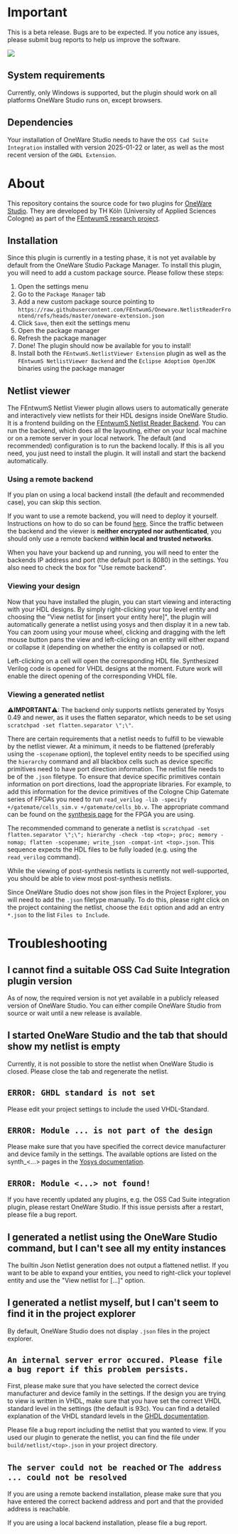 # Important

This is a beta release. Bugs are to be expected. If you notice any issues, please submit bug reports to help us improve
the software.

![](https://raw.githubusercontent.com/FEntwumS/Oneware.NetlistReaderFrontend/refs/heads/master/assets/netlist-view.png)

## System requirements

Currently, only Windows is supported, but the plugin should work on all platforms OneWare Studio runs on, except
browsers.

## Dependencies

Your installation of OneWare Studio needs to have the `OSS Cad Suite Integration` installed with version 2025-01-22 or
later, as well as the most recent version of the `GHDL Extension`.

# About

This repository contains the source code for two plugins for [OneWare Studio](https://github.com/one-ware/OneWare). They
are developed by
TH Köln (University of Applied Sciences Cologne) as part of
the [FEntwumS research project](https://www.th-koeln.de/informations-medien-und-elektrotechnik/forschungsprojekt-fentwums_121126.php).

## Installation

Since this plugin is currently in a testing phase, it is not yet available by default from the OneWare Studio Package
Manager. To install this plugin, you will need to add a custom package source. Please follow these steps:

1. Open the settings menu
2. Go to the `Package Manager` tab
3. Add a new custom package source pointing to
   `https://raw.githubusercontent.com/FEntwumS/Oneware.NetlistReaderFrontend/refs/heads/master/oneware-extension.json`
4. Click `Save`, then exit the settings menu
5. Open the package manager
6. Refresh the package manager
7. Done! The plugin should now be available for you to install!
8. Install both the `FEntwumS.NetlistViewer Extension` plugin as well as the `FEntwumS NetlistViewer Backend`  and the
   `Eclipse Adoptiom OpenJDK` binaries using the package manager

## Netlist viewer

The FEntwumS Netlist Viewer plugin allows users to automatically generate and interactively view netlists for their HDL
designs inside OneWare Studio. It is a frontend building on
the [FEntwumS Netlist Reader Backend](https://github.com/FEntwumS/NetlistReaderBackend). You can run the backend, which
does all the layouting, either on your local machine or on a remote server in your local network. The default (and
recommended) configuration is to run the backend locally. If this is all you need, you just need to install the plugin.
It will install and start the backend automatically.

### Using a remote backend

If you plan on using a local backend install (the default and recommended case), you can skip this section.

If you want to use a remote backend, you will need to deploy it yourself. Instructions on how to do so can be
found [here](https://github.com/FEntwumS/NetlistReaderBackend?tab=readme-ov-file#can-i-use-the-backend-separately-from-the-frontend).
Since the traffic between the backend and the viewer is **neither encrypted nor authenticated**, you should only use a
remote
backend **within local and trusted networks**.

When you have your backend up and running, you will need to enter the backends IP address and port
(the default port is 8080) in the settings. You also need to check the box for "Use remote backend".

### Viewing your design

Now that you have installed the plugin, you can start viewing and interacting with your HDL designs. By simply
right-clicking your top level entity and choosing the "View netlist for [insert your entity here]", the plugin will
automatically generate a netlist using yosys and then display it in a new tab. You can zoom using your mouse wheel,
clicking and dragging with the left mouse button pans the view and left-clicking on an entity will either expand or
collapse it (depending on whether the entity is collapsed or not).

Left-clicking on a cell will open the corresponding HDL file. Synthesized Verilog code is opened for VHDL designs at the
moment. Future work will enable the direct opening of the corresponding VHDL file.

### Viewing a generated netlist

&#x26A0;**IMPORTANT**&#x26A0;: The backend only supports netlists generated by Yosys 0.49 and newer, as it uses the
flatten separator, which needs to be set using `scratchpad -set flatten.separator \";\"`.

There are certain requirements that a netlist needs to fulfill to be viewable by the netlist viewer. At a minimum, it
needs to be flattened (preferably using the `-scopename` option), the toplevel entity needs to be specified using the
`hierarchy` command and all blackbox cells such as device specific primitives need to have port direction information.
The netlist file needs to be of the `.json` filetype. To ensure that device specific primitives contain information on
port directions, load the appropriate libraries. For example, to add this information for the device primitives of the
Cologne Chip Gatemate series of FPGAs you need to run
`read_verilog -lib -specify +/gatemate/cells_sim.v +/gatemate/cells_bb.v`. The appropriate command can be found on the
[synthesis page](https://yosyshq.readthedocs.io/projects/yosys/en/latest/cmd/synth_gatemate.html) for the FPGA you are
using.

The recommended command to generate a netlist is
`scratchpad -set flatten.separator \";\"; hierarchy -check -top <top>; proc; memory -nomap; flatten -scopename; write_json -compat-int <top>.json`.
This sequence
expects the HDL files to be fully loaded (e.g. using the `read_verilog` command).

While the viewing of post-synthesis netlists is currently not well-supported, you should be able to view most
post-synthesis netlists.

Since OneWare Studio does not show json files in the Project Explorer, you will need to add the `.json` filetype
manually. To do this, please right click on the project containing the netlist, choose the `Edit` option and add an
entry `*.json` to the list `Files to Include`.

# Troubleshooting

## I cannot find a suitable OSS Cad Suite Integration plugin version

As of now, the required version is not yet available in a publicly released version of OneWare Studio. You can either
compile OneWare Studio from source or wait until a new release is available.

## I started OneWare Studio and the tab that should show my netlist is empty

Currently, it is not possible to store the netlist when OneWare Studio is closed. Please close the tab and regenerate
the netlist.

## `ERROR: GHDL standard is not set`

Please edit your project settings to include the used VHDL-Standard.

## `ERROR: Module ... is not part of the design`

Please make sure that you have specified the correct device manufacturer and device family in the settings.
The available options are listed on the synth_<...> pages in
the [Yosys documentation](https://yosyshq.readthedocs.io/projects/yosys/en/latest/cmd_ref.html).

## `ERROR: Module <...> not found!`

If you have recently updated any plugins, e.g. the OSS Cad Suite integration plugin, please restart OneWare Studio. If
this issue persists after a restart, please file a bug report.

## I generated a netlist using the OneWare Studio command, but I can't see all my entity instances

The builtin Json Netlist generation does not output a flattened netlist. If you want to be able to expand your entities,
you need to right-click your toplevel entity and use the "View netlist for [...]" option.

## I generated a netlist myself, but I can't seem to find it in the project explorer

By default, OneWare Studio does not display `.json` files in the project explorer.

## `An internal server error occured. Please file a bug report if this problem persists.`

First, please make sure that you have selected the correct device manufacturer and device family in the settings. If the
design you are trying to view is written in VHDL, make sure that you have set the correct VHDL standard level in the
settings (the default is 93c). You can find a detailed explanation of the VHDL standard levels in
the [GHDL documentation](https://ghdl.github.io/ghdl/using/ImplementationOfVHDL.html#vhdl-standards).

Please file a bug report including the netlist that you wanted to view. If you used our plugin to generate the netlist,
you can find the file under `build/netlist/<top>.json` in your project directory.

## `The server could not be reached` or `The address ... could not be resolved`

If you are using a remote backend installation, please make sure that you have entered the correct backend address and
port and that the provided address is reachable.

If you are using a local backend installation, please file a bug report.